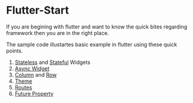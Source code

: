 # Flutter-Start

If you are begining with flutter and want to know the quick bites regarding framework then you are in the right place.

The sample code illustartes basic example in flutter using these quick points.

1. [Stateless](https://medium.com/r/?url=https%3A%2F%2Fdocs.flutter.io%2Fflutter%2Fwidgets%2FStatelessWidget-class.html) and [Stateful](https://medium.com/r/?url=https%3A%2F%2Fdocs.flutter.io%2Fflutter%2Fwidgets%2FStatefulWidget-class.html) Widgets 
2. [Async Widget](https://medium.com/r/?url=https%3A%2F%2Fflutter.io%2Fwidgets%2Fasync%2F)
3. [Column](https://medium.com/r/?url=https%3A%2F%2Fdocs.flutter.io%2Fflutter%2Fwidgets%2FColumn-class.html) and [Row](https://medium.com/r/?url=https%3A%2F%2Fdocs.flutter.io%2Fflutter%2Fwidgets%2FRow-class.html)
4. [Theme](https://medium.com/r/?url=https%3A%2F%2Fdocs.flutter.io%2Fflutter%2Fmaterial%2FTheme-class.html)
5. [Routes](https://medium.com/r/?url=https%3A%2F%2Fdocs.flutter.io%2Fflutter%2Fmaterial%2FMaterialApp%2Froutes.html)
6. [Future Property](https://medium.com/r/?url=https%3A%2F%2Fdocs.flutter.io%2Fflutter%2Fwidgets%2FFutureBuilder%2Ffuture.html)



